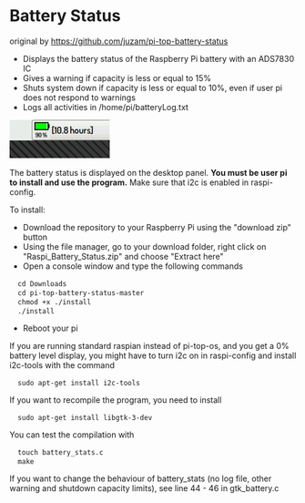# Battery Status

original by https://github.com/juzam/pi-top-battery-status

- Displays the battery status of the Raspberry Pi battery
with an ADS7830 IC
- Gives a warning if capacity is less or equal to 15%
- Shuts system down if capacity is less or equal to 10%, even if user pi does not respond to warnings
- Logs all activities in /home/pi/batteryLog.txt

![Alt text](screenshot.jpg?raw=true "battery charge")

The battery status is displayed on the desktop panel.
**You must be user pi to install and use the program.**
Make sure that i2c is enabled in raspi-config.  

To install:

- Download the repository to your Raspberry Pi using the "download zip" button
- Using the file manager, go to your download folder,
 right click on "Raspi_Battery_Status.zip" and choose "Extract here"
- Open a console window and type the following commands

```
  cd Downloads
  cd pi-top-battery-status-master
  chmod +x ./install
  ./install
```
- Reboot your pi

If you are running standard raspian instead of pi-top-os, and you get a 0% battery level display,
you might have to turn i2c on in raspi-config and install i2c-tools with the command

```
  sudo apt-get install i2c-tools
```

If you want to recompile the program, you need to install

```
  sudo apt-get install libgtk-3-dev
```

You can test the compilation with

```
  touch battery_stats.c
  make
```

If you want to change the behaviour of battery_stats 
(no log file, other warning and shutdown capacity limits),
see line 44 - 46 in gtk_battery.c
